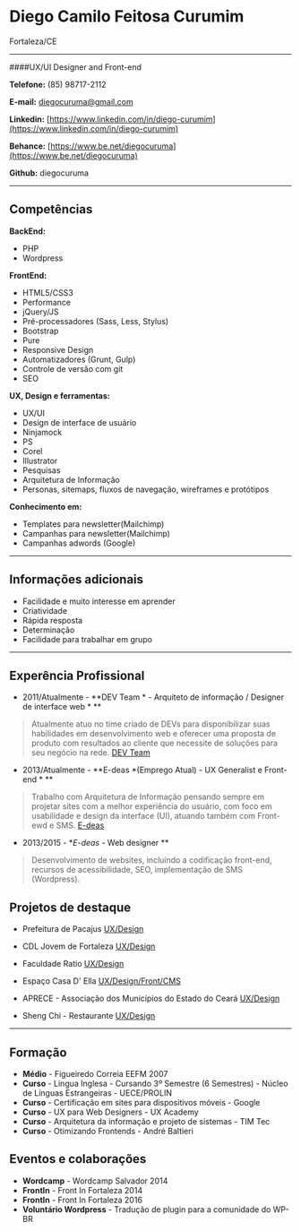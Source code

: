 # Diego Camilo Feitosa Curumim
Fortaleza/CE

---

####UX/UI Designer and Front-end

**Telefone:** (85) 98717-2112

**E-mail:** diegocuruma@gmail.com

**Linkedin:** [https://www.linkedin.com/in/diego-curumim](https://www.linkedin.com/in/diego-curumim)

**Behance:** [https://www.be.net/diegocuruma](https://www.be.net/diegocuruma)

**Github:** diegocuruma


---

## Competências

**BackEnd:**
* PHP
* Wordpress

**FrontEnd:**
* HTML5/CSS3
* Performance
* jQuery/JS
* Pré-processadores (Sass, Less, Stylus)
* Bootstrap
* Pure
* Responsive Design
* Automatizadores (Grunt, Gulp)
* Controle de versão com git
* SEO

**UX, Design e ferramentas:**
* UX/UI
* Design de interface de usuário
* Ninjamock
* PS
* Corel
* Illustrator
* Pesquisas
* Arquitetura de Informação
* Personas, sitemaps, fluxos de navegação, wireframes e protótipos

**Conhecimento em:**
* Templates para newsletter(Mailchimp)
* Campanhas para newsletter(Mailchimp)
* Campanhas adwords (Google)

---

## Informações adicionais

* Facilidade e muito interesse em aprender
* Criatividade 
* Rápida resposta 
* Determinação
* Facilidade para trabalhar em grupo

---

## Experência Profissional

* 2011/Atualmente - **DEV Team * - Arquiteto de informação / Designer de interface web * **
> Atualmente atuo no time criado de DEVs para disponibilizar suas habilidades em desenvolvimento web e oferecer uma proposta de produto com resultados ao cliente que necessite de soluções para seu negócio na rede.
[DEV Team](http://devunderground.com.br)

* 2013/Atualmente - **E-deas *(Emprego Atual) - UX Generalist e Front-end * ** 
> Trabalho com Arquitetura de Informação pensando sempre em projetar sites com a melhor experiência do usuário, com foco em usabilidade e design da interface (UI), atuando também com Front-ewd e SMS.
[E-deas](http://e-deas.com.br)

* 2013/2015 - **E-deas* - Web designer **
> Desenvolvimento de websites, incluindo a codificação front-end, recursos de acessibilidade, SEO, implementação de SMS (Wordpress).


## Projetos de destaque

* Prefeitura de Pacajus
[UX/Design](http://pacajus.ce.gov.br)

* CDL Jovem de Fortaleza
[UX/Design](http://cdljovemfor.com.br)

* Faculdade Ratio
[UX/Design](http://ratio.edu.br)

* Espaço Casa D' Ella
[UX/Design/Front/CMS](http://espacocasadella.com.br)

* APRECE - Associação dos Municípios do Estado do Ceará
[UX/Design](http://aprece.org.br)

* Sheng Chi - Restaurante
[UX/Design](http://shengchi.com.br)

---

## Formação
* **Médio** - Figueiredo Correia EEFM 2007
* **Curso** - Língua Inglesa - Cursando 3º Semestre (6 Semestres) - Núcleo de Línguas Estrangeiras - UECE/PROLIN 
* **Curso** - Certificação em sites para dispositivos móveis - Google
* **Curso** - UX para Web Designers - UX Academy
* **Curso** - Arquitetura da informação e projeto de sistemas - TIM Tec
* **Curso** - Otimizando Frontends - André Baltieri


## Eventos e colaborações
* **Wordcamp** - Wordcamp Salvador 2014
* **FrontIn** - Front In Fortaleza 2014
* **FrontIn** - Front In Fortaleza 2016
* **Voluntário Wordpress** - Tradução de plugin para a comunidade do WP-BR